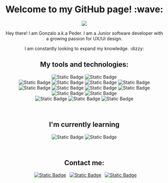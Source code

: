 <h1 align="center">Welcome to my GitHub page! :wave:</h1>
<div align="center">
<img src="https://i.pinimg.com/originals/1a/25/13/1a25138b1d5523d3bcc86aa065fc5f18.gif">
</div>
<div align="center">
  <p>Hey there! I am Gonzalo a.k.a Peder. I am a Junior software developer with a growing passion for UX/UI design.</p>
  <p>I am constantly looking to expand my knowledge. :dizzy:</p>
</div>

<h2 align="center">My tools and technologies:</h2>
<div align="center">

  ![Static Badge](https://img.shields.io/badge/VSCODE-%23007ACC?style=for-the-badge&logo=visualstudiocode&logoColor=white)
  ![Static Badge](https://img.shields.io/badge/TRELLO-%230052CC?style=for-the-badge&logo=trello&logoColor=white)
  <br/>
  ![Static Badge](https://img.shields.io/badge/JAVASCRIPT-%23bdba1e?style=for-the-badge&logo=javascript&logoColor=white)
  ![Static Badge](https://img.shields.io/badge/HTML5-%23E34F26?style=for-the-badge&logo=html5&logoColor=white)
  ![Static Badge](https://img.shields.io/badge/CSS3-%231572B6?style=for-the-badge&logo=css3&logoColor=white)
  ![Static Badge](https://img.shields.io/badge/PYTHON-%233776AB?style=for-the-badge&logo=python&logoColor=white)
  ![Static Badge](https://img.shields.io/badge/MONGODB-%2347A248?style=for-the-badge&logo=mongodb&logoColor=white)
  ![Static Badge](https://img.shields.io/badge/FLASK-%23000000?style=for-the-badge&logo=flask&logoColor=white)
  ![Static Badge](https://img.shields.io/badge/GNU_BASH-%234EAA25?style=for-the-badge&logo=gnubash&logoColor=white)
  ![Static Badge](https://img.shields.io/badge/GIT-%23F05032?style=for-the-badge&logo=git&logoColor=white)
  ![Static Badge](https://img.shields.io/badge/C-%2300599C?style=for-the-badge&logo=c&logoColor=white)
  ![Static Badge](https://img.shields.io/badge/MYSQL-%234479A1?style=for-the-badge&logo=mysql&logoColor=white)
  <br/>
  ![Static Badge](https://img.shields.io/badge/TAILWINDCSS-%2306B6D4?style=for-the-badge&logo=tailwindcss&logoColor=white)
  ![Static Badge](https://img.shields.io/badge/DAISYUI-%235A0EF8?style=for-the-badge&logo=daisyui&logoColor=white)
  ![Static Badge](https://img.shields.io/badge/MANTINE-%23339AF0?style=for-the-badge&logo=mantine&logoColor=white)
  
</div>
<br/>
<h2 align="center">I'm currently learning</h2>
<div align="center">

  ![Static Badge](https://img.shields.io/badge/REACT-%230088CC?style=for-the-badge&logo=react&logoColor=white)
  ![Static Badge](https://img.shields.io/badge/SVELTE-%23FF3E00?style=for-the-badge&logo=svelte&logoColor=white)

</div>
<br/>
<h2 align="center">Contact me:</h2>
<div align="center">
  
  &ensp;[<img alt="Static Badge" src="https://img.shields.io/badge/GMAIL-%23EA4335?style=for-the-badge&logo=gmail&logoColor=white">](mailto:gonzalopeder2@gmail.com)
  &ensp;[<img alt="Static Badge" src="https://img.shields.io/badge/LINKEDIN-%230A66C2?style=for-the-badge&logo=linkedin&logoColor=white">](https://www.linkedin.com/in/gonzalo-pedernera-286a6b27b/)
  &ensp;[<img alt="Static Badge" src="https://img.shields.io/badge/INSTAGRAM-%23E4405F?style=for-the-badge&logo=instagram&logoColor=white">](https://www.instagram.com/conejo_soleado/)
  
</div>
<!--
**gonzalopedernera/gonzalopedernera** is a ✨ _special_ ✨ repository because its `README.md` (this file) appears on your GitHub profile.

Here are some ideas to get you started:

- 🔭 I’m currently working on ...
- 🌱 I’m currently learning ...
- 👯 I’m looking to collaborate on ...
- 🤔 I’m looking for help with ...
- 💬 Ask me about ...
- 📫 How to reach me: ...
- 😄 Pronouns: ...
- ⚡ Fun fact: ...
-->
